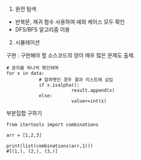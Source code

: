 1. 완전 탐색
- 반복문, 재귀 함수 사용하여 에외 케이스 모두 확인
- DFS/BFS 알고리즘 이용
2. 시뮬레이션


구현 : 구현해야 할 소스코드의 양이 매우 많은 문제도 출제.

~~~
# 문자를 하나씩 확인하며
for x in data:
            # 알파벳인 경우 결과 리스트에 삽입
            if x.isalpha():
                        result.append(x)
            else:
                        value+=int(x)
~~~

부분집합 구하기
~~~
from itertools import combinations 

arr = [1,2,3]

print(list(combinations(arr,1)))
#[(1,), (2,), (3,)]
~~~
